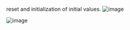 

reset and initialization of initial values.
![image](https://github.com/liron111230/Verilog-Projects/assets/153482060/641f4081-84cd-4b2c-8154-fc66be1c33d0)



![image](https://github.com/liron111230/Verilog-Projects/assets/153482060/481da5e1-98f1-4ecc-8ff7-2e750b186e84)

